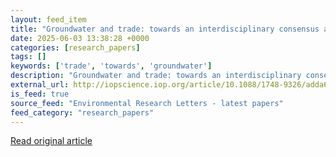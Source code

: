 ```yaml
---
layout: feed_item
title: "Groundwater and trade: towards an interdisciplinary consensus and roadmap for future research"
date: 2025-06-03 13:38:28 +0000
categories: [research_papers]
tags: []
keywords: ['trade', 'towards', 'groundwater']
description: "Groundwater and trade: towards an interdisciplinary consensus and roadmap for future research"
external_url: http://iopscience.iop.org/article/10.1088/1748-9326/adda61
is_feed: true
source_feed: "Environmental Research Letters - latest papers"
feed_category: "research_papers"
---
```




[Read original article](http://iopscience.iop.org/article/10.1088/1748-9326/adda61)
